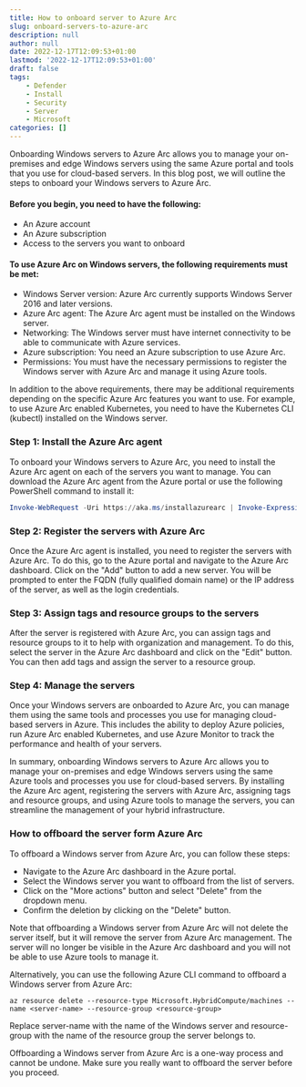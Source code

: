 ```yaml
---
title: How to onboard server to Azure Arc
slug: onboard-servers-to-azure-arc
description: null
author: null
date: 2022-12-17T12:09:53+01:00
lastmod: '2022-12-17T12:09:53+01:00'
draft: false
tags:
    - Defender
    - Install
    - Security
    - Server
    - Microsoft
categories: []
---
```


Onboarding Windows servers to Azure Arc allows you to manage your on-premises and edge Windows servers using the same Azure portal and tools that you use for cloud-based servers. In this blog post, we will outline the steps to onboard your Windows servers to Azure Arc.

#### Before you begin, you need to have the following:
- An Azure account
- An Azure subscription
- Access to the servers you want to onboard

#### To use Azure Arc on Windows servers, the following requirements must be met:
- Windows Server version: Azure Arc currently supports Windows Server 2016 and later versions.
- Azure Arc agent: The Azure Arc agent must be installed on the Windows server.
- Networking: The Windows server must have internet connectivity to be able to communicate with Azure services.
- Azure subscription: You need an Azure subscription to use Azure Arc.
- Permissions: You must have the necessary permissions to register the Windows server with Azure Arc and manage it using Azure tools.

In addition to the above requirements, there may be additional requirements depending on the specific Azure Arc features you want to use. For example, to use Azure Arc enabled Kubernetes, you need to have the Kubernetes CLI (kubectl) installed on the Windows server.


### Step 1: Install the Azure Arc agent

To onboard your Windows servers to Azure Arc, you need to install the Azure Arc agent on each of the servers you want to manage. You can download the Azure Arc agent from the Azure portal or use the following PowerShell command to install it:

```powershell
Invoke-WebRequest -Uri https://aka.ms/installazurearc | Invoke-Expression
```

### Step 2: Register the servers with Azure Arc

Once the Azure Arc agent is installed, you need to register the servers with Azure Arc. To do this, go to the Azure portal and navigate to the Azure Arc dashboard. Click on the "Add" button to add a new server. You will be prompted to enter the FQDN (fully qualified domain name) or the IP address of the server, as well as the login credentials.

### Step 3: Assign tags and resource groups to the servers

After the server is registered with Azure Arc, you can assign tags and resource groups to it to help with organization and management. To do this, select the server in the Azure Arc dashboard and click on the "Edit" button. You can then add tags and assign the server to a resource group.

### Step 4: Manage the servers

Once your Windows servers are onboarded to Azure Arc, you can manage them using the same tools and processes you use for managing cloud-based servers in Azure. This includes the ability to deploy Azure policies, run Azure Arc enabled Kubernetes, and use Azure Monitor to track the performance and health of your servers.

In summary, onboarding Windows servers to Azure Arc allows you to manage your on-premises and edge Windows servers using the same Azure tools and processes you use for cloud-based servers. By installing the Azure Arc agent, registering the servers with Azure Arc, assigning tags and resource groups, and using Azure tools to manage the servers, you can streamline the management of your hybrid infrastructure.

### How to offboard the server form Azure Arc

To offboard a Windows server from Azure Arc, you can follow these steps:

- Navigate to the Azure Arc dashboard in the Azure portal.
- Select the Windows server you want to offboard from the list of servers.
- Click on the "More actions" button and select "Delete" from the dropdown menu.
- Confirm the deletion by clicking on the "Delete" button.

Note that offboarding a Windows server from Azure Arc will not delete the server itself, but it will remove the server from Azure Arc management. The server will no longer be visible in the Azure Arc dashboard and you will not be able to use Azure tools to manage it.

Alternatively, you can use the following Azure CLI command to offboard a Windows server from Azure Arc:

```Azure
az resource delete --resource-type Microsoft.HybridCompute/machines --name <server-name> --resource-group <resource-group>
```

Replace server-name with the name of the Windows server and resource-group with the name of the resource group the server belongs to.

Offboarding a Windows server from Azure Arc is a one-way process and cannot be undone. Make sure you really want to offboard the server before you proceed.